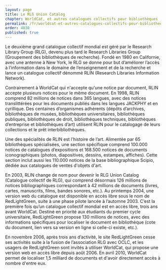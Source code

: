 ```yaml
---
layout: page
title: Le RLG Union Catalog
chapter: WorldCat, et autres catalogues collectifs pour bibliothèques
permalink: /fr/worldcat-et-autres-catalogues-collectifs-pour-bibliotheques/le-rlg-union-catalog/
order: 4030
published: true
---
```

<p>Le deuxième grand catalogue collectif mondial est géré par le Research Library Group (RLG), devenu plus tard le Research Libraries Group (Groupement des bibliothèques de recherche). Fondé en 1980 en Californie, avec une antenne à New York, le RLG se donne pour but d’améliorer l’accès à l’information dans le domaine de l’enseignement et de la recherche et lance un catalogue collectif dénommé RLIN (Research Libraries Information Network).</p>

<p>Contrairement à WorldCat qui n'accepte qu'une notice par document, RLIN accepte plusieurs notices pour le même document. En 1998, RLIN comprend 82 millions de notices dans 365 langues, avec des notices translittérées pour les documents publiés dans les langues JACKPHY et en cyrillique. Des centaines d’organismes adhérents (dépôts d’archives, bibliothèques de musées, bibliothèques universitaires, bibliothèques publiques, bibliothèques de droit, bibliothèques techniques, bibliothèques d’entreprise et bibliothèques d’art) utilisent RLIN pour le catalogage de leurs collections et le prêt interbibliothèques.</p>

<p>Une des spécialités de RLIN est l’histoire de l’art. Alimentée par 65 bibliothèques spécialisées, une section spécifique comprend 100.000 notices de catalogues d’expositions et 168.500 notices de documents iconographiques (photos, diapositives, dessins, estampes, affiches). Cette section inclut aussi les 110.000 notices de la base bibliographique Scipio, dédiée aux catalogues de ventes d'objets d'art.</p>

<p>En 2003, RLIN change de nom pour devenir le RLG Union Catalog (Catalogue collectif de RLG), qui comprend désormais 126 millions de notices bibliographiques correspondant à 42 millions de documents (livres, cartes, manuscrits, films, bandes sonores, etc.). Au printemps 2004, une version web du catalogue est disponible en accès libre sous le nom de RedLightGreen, suite à une phase pilote lancée à l’automne 2003. C’est la première fois qu’un catalogue collectif mondial est en accès libre, trois ans avant WorldCat. Destiné en priorité aux étudiants du premier cycle universitaire, RedLightGreen propose 130 millions de notices, avec des informations spécifiques pour localiser le document en bibliothèque (cote du document, lien vers sa version en ligne si celle-ci existe, etc.).</p>

<p>En novembre 2006, après trois ans d’activité, le site RedLightGreen cesse ses activités suite à la fusion de l’association RLG avec OCLC, et les usagers de RedLightGreen sont invités à utiliser WorldCat, qui propose une version web en accès libre depuis août 2006. En avril 2010, WorldCat permet de localiser 1,5 milliard de documents et d'avoir directement accès à nombre d'entre eux.</p>